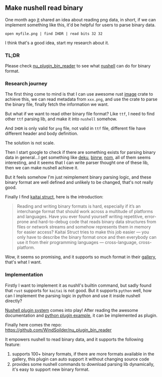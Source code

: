 ## Make nushell read binary

One month ago [jt](https://github.com/jntrnr) shared an idea about reading png data, in short, if we can implement something like this, it'd be helpful for users to parse binary data.

```
open myfile.png | find IHDR | read bits 32 32
```

I think that's a good idea, start my research about it.

### TL;DR
Please check [nu_plugin_bin_reader](https://github.com/WindSoilder/nu_plugin_bin_reader) to see what [nushell](https://www.nushell.sh/) can do for binary format.

### Research journey
The first thing come to mind is that I can use awesome rust [image](https://docs.rs/image/latest/image/) crate to achieve this, we can read metadata from `xxx.png`, and use the crate to parse the binary file, finally fetch the information we want.

But what if we want to read other binary file format?  Like `ttf`, I need to find other `ttf` parsing lib, and make it into `nushell` somehow.

And `IHDR` is only valid for `png` file, not valid in `ttf` file, different file have different header and body definition.

The solution is not scale.

Then I start google to check if there are something exists for parsing binary data in general...I get something like [deku](https://github.com/sharksforarms/deku), [binrw](https://github.com/jam1garner/binrw), [nom](https://github.com/Geal/nom), all of them seems interesting, and it seems that I can write parser thought one of these lib, then we can make nushell achieve it.

But it feels somehow I'm just reimplement binary parsing logic, and these binary format are well defined and unlikely to be changed, that's not really good.

Finally I find [kaitai struct](https://kaitai.io/), here is the introduction:

> Reading and writing binary formats is hard, especially if it’s an interchange format that should work across a multitude of platforms and languages.  Have you ever found yourself writing repetitive, error-prone and hard-to-debug code that reads binary data structures from files or network streams and somehow represents them in memory for easier access?  Kaitai Struct tries to make this job easier — you only have to describe the binary format once and then everybody can use it from their programming languages — cross-language, cross-platform.

Wow, it seems so promising, and it supports so much format in their [gallery](https://formats.kaitai.io/), that's what I want.

### Implementation
Firstly I want to implement it as nushll's builtin command, but sadly found that `rust` supports for `kaitai` is not good.  But it supports `python` well, how can I implement the parsing logic in python and use it inside nushell directly?

[Nushell plugin system](https://www.nushell.sh/book/plugins.html) comes into play!  After reading the awesome documentation and [python plugin example](https://github.com/nushell/nushell/blob/main/crates/nu_plugin_python/plugin.py), it can be implemented as plugin.

Finally here comes the repo: https://github.com/WindSoilder/nu_plugin_bin_reader

It empowers nushell to read binary data, and it supports the following feature:
1. supports 100+ binary formats, if there are more formats available in the gallery, this plugin can auto support it without changing source code
2. provides some nushell commands to download parsing lib dynamically, it's easy to support new binary format.
